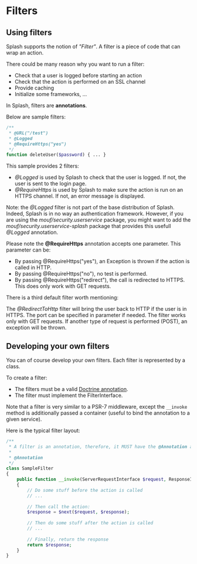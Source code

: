 Filters
=======

Using filters
-------------

Splash supports the notion of _"Filter"_. A filter is a piece of code that can wrap an action.

There could be many reason why you want to run a filter:

 - Check that a user is logged before starting an action
 - Check that the action is performed on an SSL channel
 - Provide caching
 - Initialize some frameworks, ...

In Splash, filters are **annotations**.

Below are sample filters:

```php
/**
 * @URL("/test")
 * @Logged
 * @RequireHttps("yes")
 */
function deleteUser($password) { ... }
```

This sample provides 2 filters:

 - *@Logged* is used by Splash to check that the user is logged. If not, the user is sent to the login page.
 - *@RequireHttps* is used by Splash to make sure the action is run on an HTTPS channel. If not, an error message is displayed.

Note: the *@Logged* filter is not part of the base distribution of Splash. Indeed, Splash is in no way an authentication framework.
However, if you are using the _mouf/security.userservice_ package, you might want to add the _mouf/security.userservice-splash_ package
that provides this usefull *@Logged* annotation.

Please note the <b>@RequireHttps</b> annotation accepts one parameter. This parameter can be:

- By passing @RequireHttps("yes"), an Exception is thrown if the action is called in HTTP.
- By passing @RequireHttps("no"), no test is performed.
- By passing @RequireHttps("redirect"), the call is redirected to HTTPS. This does only work with GET requests.


There is a third default filter worth mentioning:

The *@RedirectToHttp* filter will bring the user back to HTTP if the user is in HTTPS. The port can be specified in parameter if needed. The filter
works only with GET requests. If another type of request is performed (POST), an exception will be thrown.

Developing your own filters
---------------------------

You can of course develop your own filters.
Each filter is represented by a class.

To create a filter:

 - The filters must be a valid [Doctrine annotation](http://doctrine-orm.readthedocs.io/projects/doctrine-common/en/latest/reference/annotations.html).
 - The filter must implement the  FilterInterface.

Note that a filter is very similar to a PSR-7 middleware, except the `__invoke` method is additionally passed a container (useful to bind the annotation to a given service).

Here is the typical filter layout:

```php
/**
 * A filter is an annotation, therefore, it MUST have the @Annotation annotation.
 *
 * @Annotation
 */
class SampleFilter
{
    public function __invoke(ServerRequestInterface $request, ResponseInterface $response, callable $next, ContainerInterface $container)
    {
        // Do some stuff before the action is called
        // ...
        
        // Then call the action:
        $response = $next($request, $response);
        
        // Then do some stuff after the action is called
        // ...
        
        // Finally, return the response
        return $response;
    }
}
```
